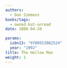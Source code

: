 ```yaml
---
authors:
  - Dan Simmons
books/tags:
  - owned-but-unread
date: 1800-04-20

params:
  isbn13: "9780553082524"
  year: "1992"
title: The Hollow Man
weight: 1
---
```


<!--more-->
